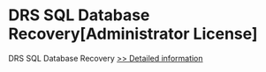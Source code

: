 # DRS SQL Database Recovery[Administrator License]
DRS SQL Database Recovery
[>> Detailed information](https://secure.shareit.com/shareit/product.html?productid=301004384&affiliateid=200057808)